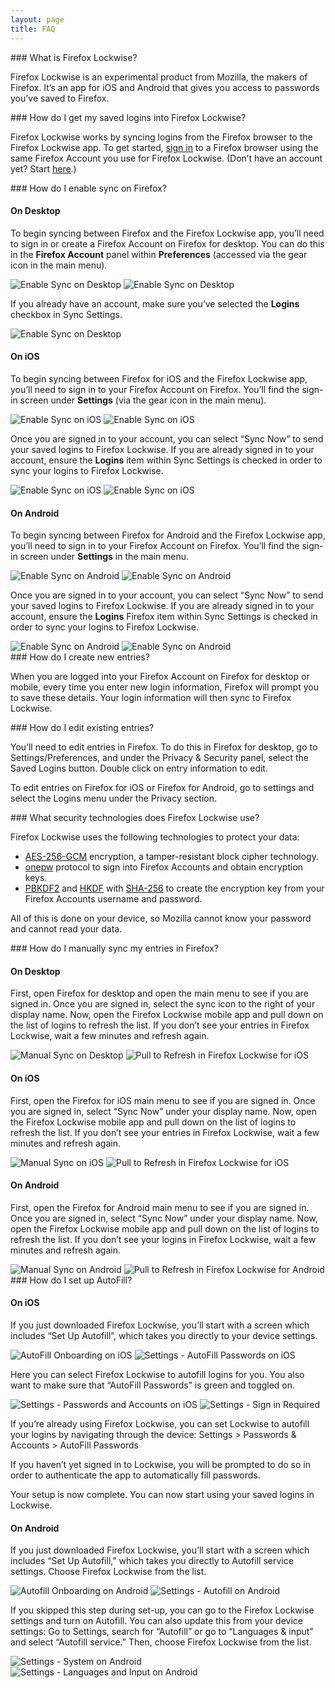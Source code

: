 ```yaml
---
layout: page
title: FAQ
---
```


<a id="top">
### What is Firefox Lockwise?

Firefox Lockwise is an experimental product from Mozilla, the makers of Firefox. It’s an app for iOS and Android that gives you access to passwords you’ve saved to Firefox. 

<a id="how-do-i-use-firefox-lockbox">
<a id="how-do-i-use-firefox-lockwise">
### How do I get my saved logins into Firefox Lockwise?

Firefox Lockwise works by syncing logins from the Firefox browser to the Firefox Lockwise app. To get started, [sign in](#how-do-i-enable-sync-on-firefox) to a Firefox browser using the same Firefox Account you use for Firefox Lockwise. (Don’t have an account yet? Start [here](https://accounts.firefox.com/signup).)

<a id="how-do-i-enable-sync-on-firefox">
### How do I enable sync on Firefox?

#### On Desktop

To begin syncing between Firefox and the Firefox Lockwise app, you’ll need to sign in or create a Firefox Account on Firefox for desktop. You can do this in the **Firefox Account** panel within **Preferences** (accessed via the gear icon in the main menu).

<div class="image-grid">
  <img src="/assets/images/faq/sync-desktop-1.png" alt="Enable Sync on Desktop" />
  <img src="/assets/images/faq/sync-desktop-2.png" alt="Enable Sync on Desktop" />
</div>

If you already have an account, make sure you’ve selected the **Logins** checkbox in Sync Settings.

<div class="image-grid full">
  <img src="/assets/images/faq/sync-desktop-3.png" alt="Enable Sync on Desktop" />
</div>

#### On iOS

To begin syncing between Firefox for iOS and the Firefox Lockwise app, you’ll need to sign in to your Firefox Account on Firefox. You’ll find the sign-in screen under **Settings** (via the gear icon in the main menu).

<div class="image-grid">
  <img src="/assets/images/faq/sync-ios-1.png" alt="Enable Sync on iOS" />
  <img src="/assets/images/faq/sync-ios-2.png" alt="Enable Sync on iOS" />
</div>

Once you are signed in to your account, you can select “Sync Now” to send your saved logins to Firefox Lockwise. If you are already signed in to your account, ensure the **Logins** item within Sync Settings is checked in order to sync your logins to Firefox Lockwise.

<div class="image-grid">
  <img src="/assets/images/faq/sync-ios-3.png" alt="Enable Sync on iOS" />
  <img src="/assets/images/faq/sync-ios-4.png" alt="Enable Sync on iOS" />
</div>

#### On Android

To begin syncing between Firefox for Android and the Firefox Lockwise app, you’ll need to sign in to your Firefox Account on Firefox. You’ll find the sign-in screen under **Settings** in the main menu.

<div class="image-grid">
  <img src="/assets/images/faq/sync-android-1.png" alt="Enable Sync on Android" />
  <img src="/assets/images/faq/sync-android-2.png" alt="Enable Sync on Android" />
</div>

Once you are signed in to your account, you can select “Sync Now” to send your saved logins to Firefox Lockwise. If you are already signed in to your account, ensure the **Logins** Firefox item within Sync Settings is checked in order to sync your logins to Firefox Lockwise.

<div class="image-grid">
  <img src="/assets/images/faq/sync-android-3.png" alt="Enable Sync on Android" />
  <img src="/assets/images/faq/sync-android-4.png" alt="Enable Sync on Android" />
</div>

<a id="how-do-i-create-new-entries">
### How do I create new entries?

When you are logged into your Firefox Account on Firefox for desktop or mobile, every time you enter new login information, Firefox will prompt you to save these details. Your login information will then sync to Firefox Lockwise.

<a id="how-do-i-edit-existing-entries">
### How do I edit existing entries?

You’ll need to edit entries in Firefox. To do this in Firefox for desktop, go to Settings/Preferences, and under the Privacy & Security panel, select the Saved Logins button. Double click on entry information to edit.

To edit entries on Firefox for iOS or Firefox for Android, go to settings and select the Logins menu under the Privacy section.

<a id="what-security-technology-does-firefox-lockbox-use">
<a id="what-security-technology-does-firefox-lockwise-use">
### What security technologies does Firefox Lockwise use?

Firefox Lockwise uses the following technologies to protect your data:

* [AES-256-GCM](https://en.wikipedia.org/wiki/Galois/Counter_Mode) encryption, a tamper-resistant block cipher technology.
* [onepw](https://github.com/mozilla/fxa-auth-server/wiki/onepw-protocol) protocol to sign into Firefox Accounts and obtain encryption keys.
* [PBKDF2](https://en.wikipedia.org/wiki/PBKDF2) and [HKDF](https://en.wikipedia.org/wiki/HKDF) with [SHA-256](https://en.wikipedia.org/wiki/SHA-2) to create the encryption key from your Firefox Accounts username and password.

All of this is done on your device, so Mozilla cannot know your password and cannot read your data.

<a id="how-do-i-manually-sync-my-entries-in-firefox">
### How do I manually sync my entries in Firefox?

#### On Desktop

First, open Firefox for desktop and open the main menu to see if you are signed in. Once you are signed in, select the sync icon to the right of your display name. Now, open the Firefox Lockwise mobile app and pull down on the list of logins to refresh the list. If you don’t see your entries in Firefox Lockwise, wait a few minutes and refresh again.

<div class="image-grid">
  <img src="/assets/images/faq/manual-sync-desktop.png" alt="Manual Sync on Desktop" />
  <img src="/assets/images/faq/manual-sync-refresh.png" alt="Pull to Refresh in Firefox Lockwise for iOS" />
</div>

#### On iOS

First, open the Firefox for iOS main menu to see if you are signed in. Once you are signed in, select “Sync Now” under your display name. Now, open the Firefox Lockwise mobile app and pull down on the list of logins to refresh the list. If you don’t see your entries in Firefox Lockwise, wait a few minutes and refresh again.

<div class="image-grid">
  <img src="/assets/images/faq/manual-sync-ios.png" alt="Manual Sync on iOS" />
  <img src="/assets/images/faq/manual-sync-refresh.png" alt="Pull to Refresh in Firefox Lockwise for iOS" />
</div>

#### On Android

First, open the Firefox for Android main menu to see if you are signed in. Once you are signed in, select “Sync Now” under your display name. Now, open the Firefox Lockwise mobile app and pull down on the list of logins to refresh the list. If you don’t see your logins in Firefox Lockwise, wait a few minutes and refresh again.

<div class="image-grid">
  <img src="/assets/images/faq/manual-sync-android.png" alt="Manual Sync on Android" />
  <img src="/assets/images/faq/manual-sync-refresh-android.png" alt="Pull to Refresh in Firefox Lockwise for Android" />
</div>

<a id="how-do-i-set-up-autofill">
### How do I set up AutoFill?

#### On iOS

If you just downloaded Firefox Lockwise, you’ll start with a screen which includes “Set Up Autofill”, which takes you directly to your device settings.

<div class="image-grid">
  <img src="/assets/images/faq/autofill-onboarding.png" alt="AutoFill Onboarding on iOS" />
  <img src="/assets/images/faq/autofill-settings.png" alt="Settings - AutoFill Passwords on iOS" />
</div>

Here you can select Firefox Lockwise to autofill logins for you. You also want to make sure that “AutoFill Passwords” is green and toggled on.

<div class="image-grid">
  <img src="/assets/images/faq/autofill-password-settings.png" alt="Settings - Passwords and Accounts on iOS" />
  <img src="/assets/images/faq/autofill-signin.png" alt="Settings - Sign in Required" />
</div>

If you’re already using Firefox Lockwise, you can set Lockwise to autofill your logins by navigating through the device: Settings > Passwords & Accounts > AutoFill Passwords

If you haven’t yet signed in to Lockwise, you will be prompted to do so in order to authenticate the app to automatically fill passwords.

Your setup is now complete. You can now start using your saved logins in Lockwise.

#### On Android

If you just downloaded Firefox Lockwise, you’ll start with a screen which includes “Set Up Autofill,” which takes you directly to Autofill service settings. Choose Firefox Lockwise from the list. 

<div class="image-grid">
  <img src="/assets/images/faq/autofill-onboarding-android.png" alt="Autofill Onboarding on Android" />
  <img src="/assets/images/faq/autofill-settings-android.png" alt="Settings - Autofill on Android" />
</div>

If you skipped this step during set-up, you can go to the Firefox Lockwise settings and turn on Autofill. You can also update this from your device settings: Go to Settings, search for “Autofill” or go to “Languages & input” and select “Autofill service.” Then, choose Firefox Lockwise from the list.

<div class="image-grid">
  <img src="/assets/images/faq/system-settings-android.png" alt="Settings - System on Android" />
  <img src="/assets/images/faq/input-settings-android.png" alt="Settings - Languages and Input on Android" />
</div>

